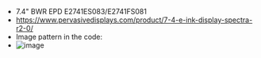 * 7.4" BWR EPD E2741ES083/E2741FS081
* https://www.pervasivedisplays.com/product/7-4-e-ink-display-spectra-r2-0/
* Image pattern in the code:
* ![image](https://github.com/Hardy-PDi/ePaper_PervasiveDisplays/blob/master/7.41_BWR/7.4_BWR.bmp)
